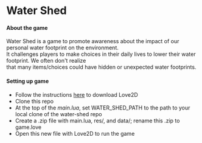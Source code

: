 # Water Shed

#### About the game
Water Shed is a game to promote awareness about the impact of our personal water footprint on the environment.   
It challenges players to make choices in their daily lives to lower their water footprint. We often don't realize   
that many items/choices could have hidden or unexpected water footprints.

#### Setting up game

- Follow the instructions [here](https://love2d.org/) to download Love2D
- Clone this repo
- At the top of the *main.lua*, set WATER_SHED_PATH to the path to your local clone of the water-shed repo
- Create a .zip file with main.lua, res/, and data/; rename this .zip to game.love
- Open this new file with Love2D to run the game

